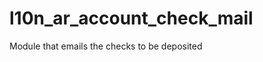 l10n_ar_account_check_mail
==========================

Module that emails the checks to be deposited
